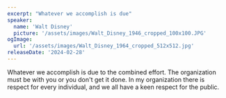 ```yaml
---
excerpt: "Whatever we accomplish is due"
speaker:
  name: 'Walt Disney'
  picture: '/assets/images/Walt_Disney_1946_cropped_100x100.JPG'
ogImage:
  url: '/assets/images/Walt_Disney_1964_cropped_512x512.jpg'
releaseDate: '2024-02-28'
---
```


Whatever we accomplish is due to the combined effort. The organization must be with you or you don't get it done. In my organization there is respect for every individual, and we all have a keen respect for the public.
